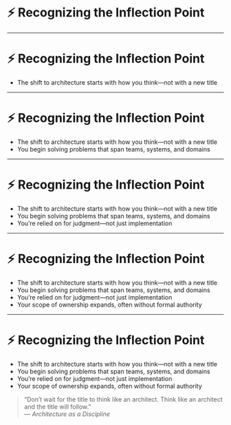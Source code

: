 # ⚡ Recognizing the Inflection Point

<!-- 
This section helps engineers recognize the subtle moment when they begin practicing architecture—often before a title change.
Encourage reflection on influence, ownership, and the expanding scope of responsibility.
This is the moment when architecture becomes a visible skill, not just a hidden mindset.
-->

---

# ⚡ Recognizing the Inflection Point

- The shift to architecture starts with how you think—not with a new title  
<!-- 
It’s not about promotions. 
It’s about noticing that your decisions impact systems, not just features. 
Architecture begins when your thinking expands beyond the local to the systemic.
-->

---

# ⚡ Recognizing the Inflection Point

- The shift to architecture starts with how you think—not with a new title  
- You begin solving problems that span teams, systems, and domains  
<!-- 
The issues aren’t in one repo—they’re in how services communicate, how tools scale, or how teams coordinate. 
This is when engineering gives way to architectural concern.
-->

---

# ⚡ Recognizing the Inflection Point

- The shift to architecture starts with how you think—not with a new title  
- You begin solving problems that span teams, systems, and domains  
- You’re relied on for judgment—not just implementation  
<!-- 
Peers start asking for your input on trade-offs or designs you didn’t write. 
You’re no longer just a contributor—you’re an influencer, even if unofficially.
-->

---

# ⚡ Recognizing the Inflection Point

- The shift to architecture starts with how you think—not with a new title  
- You begin solving problems that span teams, systems, and domains  
- You’re relied on for judgment—not just implementation  
- Your scope of ownership expands, often without formal authority  
<!-- 
You may feel stretched—making big decisions without big titles. 
That’s normal. This is the proving ground. 
Your thinking is ahead of your role—and that’s how roles catch up.
-->

---

# ⚡ Recognizing the Inflection Point

- The shift to architecture starts with how you think—not with a new title  
- You begin solving problems that span teams, systems, and domains  
- You’re relied on for judgment—not just implementation  
- Your scope of ownership expands, often without formal authority  

> “Don’t wait for the title to think like an architect. Think like an architect and the title will follow.”  
> — *Architecture as a Discipline*

<!-- 
The inflection point isn’t about being chosen—it’s about showing up differently. 
Notice it. Embrace it. Use it. 
This is where architecture begins—in influence, not in hierarchy.
-->
